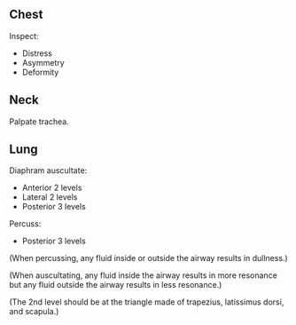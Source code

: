 ## Chest

Inspect:

- Distress
- Asymmetry
- Deformity

## Neck

Palpate trachea.

## Lung

Diaphram auscultate:

- Anterior 2 levels
- Lateral 2 levels
- Posterior 3 levels

Percuss:

- Posterior 3 levels

(When percussing, any fluid inside or outside the airway results in dullness.)

(When auscultating, any fluid inside the airway results in more resonance but any fluid outside the airway results in less resonance.)

(The 2nd level should be at the triangle made of trapezius, latissimus dorsi, and scapula.)
